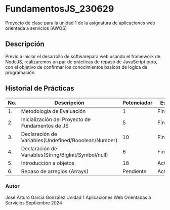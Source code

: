 # FundamentosJS_230629
Proyecto de clase para la unidad 1 de la asignatura de aplicaciones web orientada a servicios (AWOS)

## Descripción 

Previo a iniciar el desarrollo de softwarepara web usando el framework de NodeJS, realizaremos un par de prácticas de repaso de JavaScript puro, con el objetivo de confirmar los conocimientos basicos de logica de programación.

## Historial de Prácticas 

|No.|Descripción|Potenciador|Estatus|
|--|--|--|--|
|1.|Metodología de Evaluación|1|Finalizada|
|2.|Inicialización del Proyecto de Fundamentos de JS|5|Finalizada|
|3.|Declaración de Variables(Undefined/Booolean/Number)|10|Finalizada|
|4.|Declaración de Variables(String/BigInit/Symbol/null)|6|Finalizada|
|5.|Introducción a objetos|18|Activa|
|6.|Repaso de arreglos (Arrays)|Pendiente|Activa|



### Autor 
José Arturo García González 
Unidad 1 
Aplicaciones Web Orientadas a Servicios
Septiembre 2024
